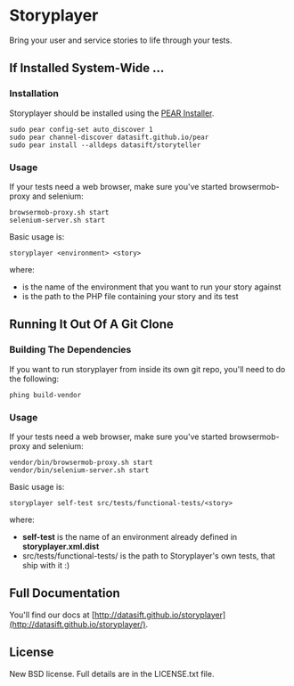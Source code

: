 # Storyplayer

Bring your user and service stories to life through your tests.

## If Installed System-Wide ...

### Installation

Storyplayer should be installed using the [PEAR Installer](http://pear.php.net).

	sudo pear config-set auto_discover 1
    sudo pear channel-discover datasift.github.io/pear
    sudo pear install --alldeps datasift/storyteller

### Usage

If your tests need a web browser, make sure you've started browsermob-proxy and selenium:

```
browsermob-proxy.sh start
selenium-server.sh start
```

Basic usage is:

```
storyplayer <environment> <story>
```

where:

* <environment> is the name of the environment that you want to run your story against
* <story> is the path to the PHP file containing your story and its test

## Running It Out Of A Git Clone

### Building The Dependencies

If you want to run storyplayer from inside its own git repo, you'll need to do the following:

```
phing build-vendor
```

### Usage

If your tests need a web browser, make sure you've started browsermob-proxy and selenium:

```
vendor/bin/browsermob-proxy.sh start
vendor/bin/selenium-server.sh start
```

Basic usage is:

```
storyplayer self-test src/tests/functional-tests/<story>
```

where:

* __self-test__ is the name of an environment already defined in __storyplayer.xml.dist__
* src/tests/functional-tests/<story> is the path to Storyplayer's own tests, that ship with it :)

## Full Documentation

You'll find our docs at [http://datasift.github.io/storyplayer](http://datasift.github.io/storyplayer/).

## License

New BSD license.  Full details are in the LICENSE.txt file.
